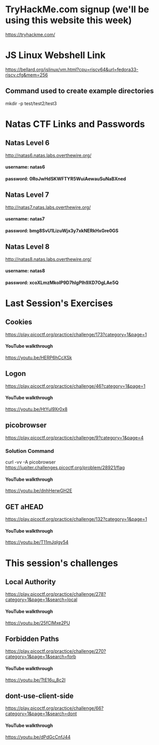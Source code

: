# TryHackMe.com signup (we'll be using this website this week)
https://tryhackme.com/
# JS Linux Webshell Link
https://bellard.org/jslinux/vm.html?cpu=riscv64&url=fedora33-riscv.cfg&mem=256
## Command used to create example directories
mkdir -p test/test2/test3
# Natas CTF Links and Passwords
## Natas Level 6
http://natas6.natas.labs.overthewire.org/
#### username: natas6
#### password: 0RoJwHdSKWFTYR5WuiAewauSuNaBXned
## Natas Level 7
http://natas7.natas.labs.overthewire.org/
#### username: natas7
#### password: bmg8SvU1LizuWjx3y7xkNERkHxGre0GS
## Natas Level 8
http://natas8.natas.labs.overthewire.org/
#### username: natas8
#### password: xcoXLmzMkoIP9D7hlgPlh9XD7OgLAe5Q

# Last Session's Exercises
## Cookies
https://play.picoctf.org/practice/challenge/173?category=1&page=1
#### YouTube walkthrough
https://youtu.be/HERP6hCcXSk

## Logon
https://play.picoctf.org/practice/challenge/46?category=1&page=1
#### YouTube walkthrough
https://youtu.be/HtYul9Xr0x8

## picobrowser
https://play.picoctf.org/practice/challenge/9?category=1&page=4
### Solution Command
curl -vv -A picobrowser https://jupiter.challenges.picoctf.org/problem/28921/flag
#### YouTube walkthrough
https://youtu.be/dnhHerwGH2E

## GET aHEAD
https://play.picoctf.org/practice/challenge/132?category=1&page=1
#### YouTube walkthrough
https://youtu.be/T11mJqIgy54

# This session's challenges
## Local Authority
https://play.picoctf.org/practice/challenge/278?category=1&page=1&search=local
#### YouTube walkthrough
https://youtu.be/25fClMxe2PU

## Forbidden Paths
https://play.picoctf.org/practice/challenge/270?category=1&page=1&search=forb
#### YouTube walkthrough
https://youtu.be/TtE16u_8c2I

## dont-use-client-side
https://play.picoctf.org/practice/challenge/66?category=1&page=1&search=dont
#### YouTube walkthrough
https://youtu.be/dPdGcCnfJ44
